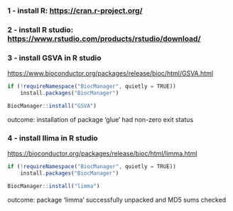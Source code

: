 

### 1 - install R: https://cran.r-project.org/

### 2 - install R studio: https://www.rstudio.com/products/rstudio/download/

### 3 - install GSVA in R studio
https://www.bioconductor.org/packages/release/bioc/html/GSVA.html

```javascript
if (!requireNamespace("BiocManager", quietly = TRUE))
    install.packages("BiocManager")
```
```javascript
BiocManager::install("GSVA")
```
outcome: installation of package ‘glue’ had non-zero exit status

### 4 - install llima in R studio
https://bioconductor.org/packages/release/bioc/html/limma.html

```javascript
if (!requireNamespace("BiocManager", quietly = TRUE))
    install.packages("BiocManager")
```

```javascript
BiocManager::install("limma")
```
outcome: package ‘limma’ successfully unpacked and MD5 sums checked

